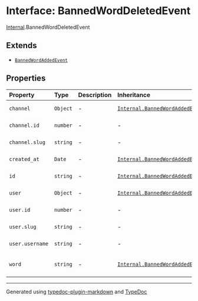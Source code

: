 # Interface: BannedWordDeletedEvent

[Internal](../index.md).BannedWordDeletedEvent

## Extends

- [`BannedWordAddedEvent`](BannedWordAddedEvent.md)

## Properties

| Property | Type | Description | Inheritance | Source |
| :------ | :------ | :------ | :------ | :------ |
| `channel` | `Object` | - | [`Internal.BannedWordAddedEvent.channel`](BannedWordAddedEvent.md) | [ws/private-chatroom/base.event.ts:3](https://github.com/zSoulweaver/kient/blob/cb3a38e/src/ws/private-chatroom/base.event.ts#L3) |
| `channel.id` | `number` | - | - | [ws/private-chatroom/base.event.ts:4](https://github.com/zSoulweaver/kient/blob/cb3a38e/src/ws/private-chatroom/base.event.ts#L4) |
| `channel.slug` | `string` | - | - | [ws/private-chatroom/base.event.ts:5](https://github.com/zSoulweaver/kient/blob/cb3a38e/src/ws/private-chatroom/base.event.ts#L5) |
| `created_at` | `Date` | - | [`Internal.BannedWordAddedEvent.created_at`](BannedWordAddedEvent.md) | [ws/private-chatroom/base.event.ts:12](https://github.com/zSoulweaver/kient/blob/cb3a38e/src/ws/private-chatroom/base.event.ts#L12) |
| `id` | `string` | - | [`Internal.BannedWordAddedEvent.id`](BannedWordAddedEvent.md) | [ws/private-chatroom/base.event.ts:2](https://github.com/zSoulweaver/kient/blob/cb3a38e/src/ws/private-chatroom/base.event.ts#L2) |
| `user` | `Object` | - | [`Internal.BannedWordAddedEvent.user`](BannedWordAddedEvent.md) | [ws/private-chatroom/base.event.ts:7](https://github.com/zSoulweaver/kient/blob/cb3a38e/src/ws/private-chatroom/base.event.ts#L7) |
| `user.id` | `number` | - | - | [ws/private-chatroom/base.event.ts:8](https://github.com/zSoulweaver/kient/blob/cb3a38e/src/ws/private-chatroom/base.event.ts#L8) |
| `user.slug` | `string` | - | - | [ws/private-chatroom/base.event.ts:9](https://github.com/zSoulweaver/kient/blob/cb3a38e/src/ws/private-chatroom/base.event.ts#L9) |
| `user.username` | `string` | - | - | [ws/private-chatroom/base.event.ts:10](https://github.com/zSoulweaver/kient/blob/cb3a38e/src/ws/private-chatroom/base.event.ts#L10) |
| `word` | `string` | - | [`Internal.BannedWordAddedEvent.word`](BannedWordAddedEvent.md) | [ws/private-chatroom/dto/banned-word-added.event.ts:4](https://github.com/zSoulweaver/kient/blob/cb3a38e/src/ws/private-chatroom/dto/banned-word-added.event.ts#L4) |

***

Generated using [typedoc-plugin-markdown](https://www.npmjs.com/package/typedoc-plugin-markdown) and [TypeDoc](https://typedoc.org/)
